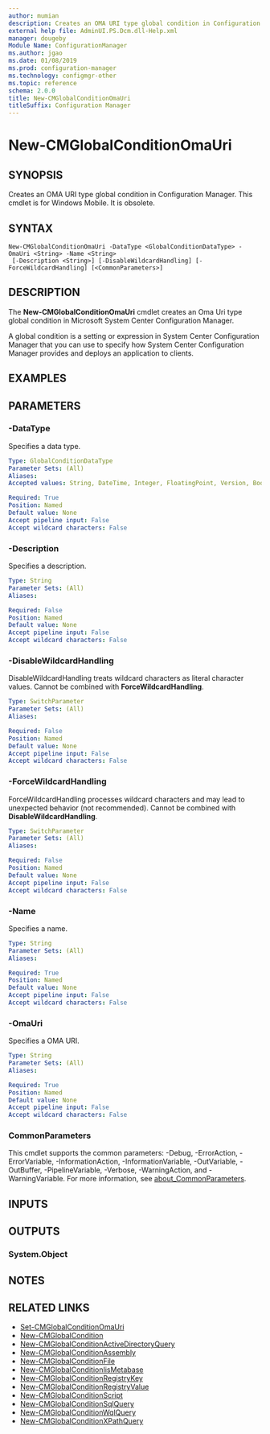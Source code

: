 ```yaml
---
author: mumian
description: Creates an OMA URI type global condition in Configuration Manager.
external help file: AdminUI.PS.Dcm.dll-Help.xml
manager: dougeby
Module Name: ConfigurationManager
ms.author: jgao
ms.date: 01/08/2019
ms.prod: configuration-manager
ms.technology: configmgr-other
ms.topic: reference
schema: 2.0.0
title: New-CMGlobalConditionOmaUri
titleSuffix: Configuration Manager
---
```


# New-CMGlobalConditionOmaUri

## SYNOPSIS

Creates an OMA URI type global condition in Configuration Manager. This cmdlet is for Windows Mobile.  It is obsolete.

## SYNTAX

```
New-CMGlobalConditionOmaUri -DataType <GlobalConditionDataType> -OmaUri <String> -Name <String>
 [-Description <String>] [-DisableWildcardHandling] [-ForceWildcardHandling] [<CommonParameters>]
```

## DESCRIPTION

The **New-CMGlobalConditionOmaUri** cmdlet creates an Oma Uri type global condition in Microsoft System Center Configuration Manager.

A global condition is a setting or expression in System Center Configuration Manager that you can use to specify how System Center Configuration Manager provides and deploys an application to clients.

## EXAMPLES

## PARAMETERS

### -DataType

Specifies a data type.

```yaml
Type: GlobalConditionDataType
Parameter Sets: (All)
Aliases:
Accepted values: String, DateTime, Integer, FloatingPoint, Version, Boolean, Xml, StringArray, Base64

Required: True
Position: Named
Default value: None
Accept pipeline input: False
Accept wildcard characters: False
```

### -Description

Specifies a description.

```yaml
Type: String
Parameter Sets: (All)
Aliases:

Required: False
Position: Named
Default value: None
Accept pipeline input: False
Accept wildcard characters: False
```

### -DisableWildcardHandling

DisableWildcardHandling treats wildcard characters as literal character values. Cannot be combined with **ForceWildcardHandling**.

```yaml
Type: SwitchParameter
Parameter Sets: (All)
Aliases:

Required: False
Position: Named
Default value: None
Accept pipeline input: False
Accept wildcard characters: False
```

### -ForceWildcardHandling

ForceWildcardHandling processes wildcard characters and may lead to unexpected behavior (not recommended). Cannot be combined with **DisableWildcardHandling**.

```yaml
Type: SwitchParameter
Parameter Sets: (All)
Aliases:

Required: False
Position: Named
Default value: None
Accept pipeline input: False
Accept wildcard characters: False
```

### -Name

Specifies a name.

```yaml
Type: String
Parameter Sets: (All)
Aliases:

Required: True
Position: Named
Default value: None
Accept pipeline input: False
Accept wildcard characters: False
```

### -OmaUri

Specifies a OMA URI.

```yaml
Type: String
Parameter Sets: (All)
Aliases:

Required: True
Position: Named
Default value: None
Accept pipeline input: False
Accept wildcard characters: False
```

### CommonParameters
This cmdlet supports the common parameters: -Debug, -ErrorAction, -ErrorVariable, -InformationAction, -InformationVariable, -OutVariable, -OutBuffer, -PipelineVariable, -Verbose, -WarningAction, and -WarningVariable. For more information, see [about_CommonParameters](http://go.microsoft.com/fwlink/?LinkID=113216).

## INPUTS

## OUTPUTS

### System.Object

## NOTES

## RELATED LINKS

- [Set-CMGlobalConditionOmaUri](./Set-CMGlobalConditionOmaUri.md)
- [New-CMGlobalCondition](./New-CMGlobalCondition.md)
- [New-CMGlobalConditionActiveDirectoryQuery](./New-CMGlobalConditionActiveDirectoryQuery.md)
- [New-CMGlobalConditionAssembly](./New-CMGlobalConditionAssembly.md)
- [New-CMGlobalConditionFile](./New-CMGlobalConditionFile.md)
- [New-CMGlobalConditionIisMetabase](./New-CMGlobalConditionIisMetabase.md)
- [New-CMGlobalConditionRegistryKey](./New-CMGlobalConditionRegistryKey.md)
- [New-CMGlobalConditionRegistryValue](./New-CMGlobalConditionRegistryValue.md)
- [New-CMGlobalConditionScript](./New-CMGlobalConditionScript.md)
- [New-CMGlobalConditionSqlQuery](./New-CMGlobalConditionSqlQuery.md)
- [New-CMGlobalConditionWqlQuery](./New-CMGlobalConditionWqlQuery.md)
- [New-CMGlobalConditionXPathQuery](./New-CMGlobalConditionXpathQuery.md)
